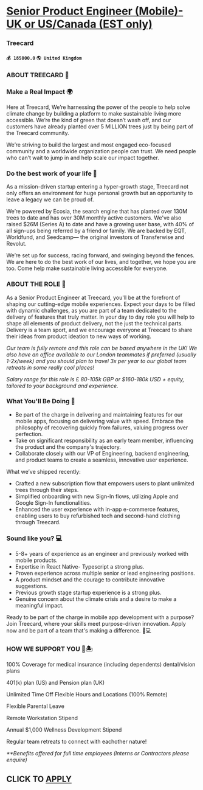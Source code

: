 # [Senior Product Engineer (Mobile)- UK or US/Canada (EST only)](https://www.remotewlb.com/apply/senior-product-engineer-mobile-uk-or-us-canada-est-only-71420)  
### Treecard  
#### `💰 185000.0` `🌎 United Kingdom`  

### ABOUT TREECARD 🌳

### Make a Real Impact 🌍

Here at Treecard, We’re harnessing the power of the people to help solve climate change by building a platform to make sustainable living more accessible. We’re the kind of green that doesn’t wash off, and our customers have already planted over 5 MILLION trees just by being part of the Treecard community.

We’re striving to build the largest and most engaged eco-focused community and a worldwide organization people can trust. We need people who can’t wait to jump in and help scale our impact together.

### Do the best work of your life 🚀

As a mission-driven startup entering a hyper-growth stage, Treecard not only offers an environment for huge personal growth but an opportunity to leave a legacy we can be proud of.

We’re powered by Ecosia, the search engine that has planted over 130M trees to date and has over 30M monthly active customers. We've also raised $26M (Series A) to date and have a growing user base, with 40% of all sign-ups being referred by a friend or family. We are backed by EQT, Worldfund, and Seedcamp— the original investors of Transferwise and Revolut.

We’re set up for success, racing forward, and swinging beyond the fences. We are here to do the best work of our lives, and together, we hope you are too. Come help make sustainable living accessible for everyone.

### ABOUT THE ROLE **🚀**

As a Senior Product Engineer at Treecard, you'll be at the forefront of shaping our cutting-edge mobile experiences. Expect your days to be filled with dynamic challenges, as you are part of a team dedicated to the delivery of features that truly matter. In your day to day role you will help to shape all elements of product delivery, not the just the technical parts. Delivery is a team sport, and we encourage everyone at Treecard to share their ideas from product ideation to new ways of working.

 _Our team is fully remote and this role can be based anywhere in the UK! We also have an office available to our London teammates if preferred (usually 1-2x/week) and you should plan to travel 3x per year to our global team retreats in some really cool places!_

 _Salary range for this role is_ £ _80-105k GBP or $160-180k USD + equity, tailored to your background and experience._

### What You'll Be Doing 👐

  * Be part of the charge in delivering and maintaining features for our mobile apps, focusing on delivering value with speed. Embrace the philosophy of recovering quickly from failures, valuing progress over perfection.
  * Take on significant responsibility as an early team member, influencing the product and the company's trajectory.
  * Collaborate closely with our VP of Engineering, backend engineering, and product teams to create a seamless, innovative user experience.

What we’ve shipped recently:

  * Crafted a new subscription flow that empowers users to plant unlimited trees through their steps.
  * Simplified onboarding with new Sign-In flows, utilizing Apple and Google Sign-In functionalities.
  * Enhanced the user experience with in-app e-commerce features, enabling users to buy refurbished tech and second-hand clothing through Treecard.

### Sound like you? 💻

  * 5-8+ years of experience as an engineer and previously worked with mobile products.
  * Expertise in React Native- Typescript a strong plus.
  * Proven experience across multiple senior or lead engineering positions.
  * A product mindset and the courage to contribute innovative suggestions.
  * Previous growth stage startup experience is a strong plus.
  * Genuine concern about the climate crisis and a desire to make a meaningful impact.

Ready to be part of the charge in mobile app development with a purpose? Join Treecard, where your skills meet purpose-driven innovation. Apply now and be part of a team that's making a difference. 🌳💻

### HOW WE SUPPORT YOU 🙌🏝

100% Coverage for medical insurance (including dependents) dental/vision plans

401(k) plan (US) and Pension plan (UK)

Unlimited Time Off Flexible Hours and Locations (100% Remote)

Flexible Parental Leave

Remote Workstation Stipend

Annual $1,000 Wellness Development Stipend

Regular team retreats to connect with eachother nature!

 _**Benefits offered for full time employees (Interns or Contractors please enquire)_

  
## CLICK TO [APPLY](https://www.remotewlb.com/apply/senior-product-engineer-mobile-uk-or-us-canada-est-only-71420)

